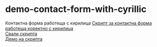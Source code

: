 demo-contact-form-with-cyrillic
===============================

Контактна форма работеща с кирилица
<a href="http://uphero.biz/skript-za-kontaktna-forma-raboteshta-korektno-s-kirilitsa/">Скрипт за контактна форма работеща коректно с кирилица</a>
<br><a href="http://uphero.biz/file/contact-form-with-cyrillic.zip">Свали скрипта</a>
<br><a href="http://demo.uphero.biz/cf/">Демо на скрипта</a>
